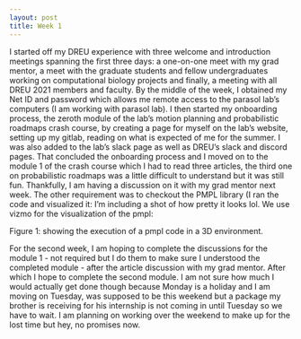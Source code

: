 ```yaml
---
layout: post
title: Week 1
---
```


I started off my DREU experience with three welcome and introduction meetings spanning the first three days: a one-on-one meet with my grad mentor, a meet with the graduate students and fellow undergraduates working on computational biology projects and finally, a meeting with all DREU 2021 members and faculty. By the middle of the week, I obtained my Net ID and password which allows me remote access to the parasol lab’s computers (I am working with parasol lab). I then started my onboarding process, the zeroth module of the lab’s motion planning and probabilistic roadmaps crash course, by creating a page for myself on the lab’s website, setting up my gitlab, reading on what is expected of me for the summer. I was also added to the lab’s slack page as well as DREU’s slack and discord pages. 
That concluded the onboarding process and I moved on to the module 1 of the crash course which I had to read three articles, the third one on probabilistic roadmaps was a little difficult to understand but it was still fun. Thankfully, I am having a discussion on it with my grad mentor next week. The other requirement was to checkout the PMPL library (I ran the code and visualized it: I’m including a shot of how pretty it looks lol. We use vizmo for the visualization of the pmpl:

Figure 1: showing the execution of a pmpl code in a 3D environment.

For the second week, I am hoping to complete the discussions for the module 1 - not required but I do them to make sure I understood the completed module - after the article discussion with my grad mentor. After which I hope to complete the second module. I am not sure how much I would actually get done though because Monday is a holiday and I am moving on Tuesday, was supposed to be this weekend but a package my brother is receiving for his internship is not coming in until Tuesday so we have to wait. I am planning on working over the weekend to make up for the lost time but hey, no promises now.
